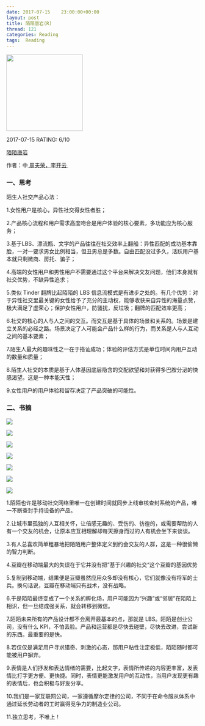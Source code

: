 ```yaml
---
date: 2017-07-15    23:00:00+00:00
layout: post
title: 陌陌唐岩(R)
thread: 121
categories: Reading
tags:  Reading
---
```


<img src="https://images-cn.ssl-images-amazon.com/images/I/61%2BvfVtjf5L.jpg" width="200" />

2017-07-15 RATING:  6/10

[陌陌唐岩][1]

作者：中[ 周夫荣，李开云 ][2]

### 一、思考
陌生人社交产品心法：

1.女性用户是核心，异性社交得女性者胜；

2.产品核心流程和用户需求高度吻合是用户体验的核心要素，多功能应为核心服务；

3.基于LBS、漂流瓶、文字的产品往往在社交效率上翻船：异性匹配的成功基本靠脸，一对一要求男女比例相当，但丑男总是多数。自由匹配没过多久，活跃用户基本就只剩微商、房托、骗子；

4.高端的女性用户和男性用户不需要通过这个平台来解决交友问题，他们本身就有社交优势，不缺异性追求；

5.类似 Tinder 翻牌比起陌陌的 LBS 信息流模式是有进步之处的。有几个优势：对于异性社交里最关键的女性给予了充分的主动权，能够收获来自异性的海量点赞，极大满足了虚荣心；保护女性用户，防骚扰，反垃圾；翻牌的匹配效率更高；

6.社交的核心的人与人之间的交互。而交互是基于具体的场景和关系的。场景是建立关系的必经之路。场景决定了人可能会产品什么样的行为，而关系是人与人互动之间的基本要素；

7.陌生人最大的趣味性之一在于搭讪成功；体验的评估方式是单位时间内用户互动的数量和质量；

8.陌生人社交的本质是基于人体基因底层隐含的交配欲望和对获得多巴胺分泌的快感渴望。这是一种本能天性；

9.女性用户的用户体验和留存决定了产品突破的可能性。

### 二、书摘

![][image-1]

![][image-2]

![][image-3]

![][image-4]

![][image-5]

![][image-6]

![][image-7]

1.陌陌也许是移动社交网络里唯一在创建时间就同步上线审核查封系统的产品，唯一不断查封手持设备的产品。

2.让城市里孤独的人互相关怀，让倍感无趣的、受伤的、彷徨的，或需要帮助的人有一个交友的机会，让原本应互相理解却每天擦身而过的人有机会坐下来谈谈。

3.有人总喜欢简单粗暴地把陌陌用户整体定义到约会交友的人群，这是一种很偷懒的智力判断。

4.豆瓣在移动端最大的失误在于它并没有把”基于兴趣的社交“这个豆瓣的基因优势

5.复制到移动端，结果便是豆瓣虽然应用众多却没有核心，它们就像没有将军的士兵。换句话说，豆瓣在移动端只有战术，没有战略。

6.于是陌陌最终变成了一个关系的孵化场，用户可能因为“兴趣”或“邻居”在陌陌上相识，但一旦结成强关系，就会转移到微信。

7.陌陌未来所有的产品设计都不会离开最基本的点，那就是 LBS。陌陌是创业公司，没有什么 KPI，不怕丢脸。产品和运营都是尽快去碰壁，尽快去改进，尝试新的东西。最重要的是快。

8.若仅仅是满足用户寻求猎奇、刺激的心态，那用户粘性注定极低，陌陌随时都可能被用户摒弃。

9.表情是人们抒发和表达情绪的需要，比起文字，表情所传递的内容更丰富，发表情比打字更方便、更快捷。同时，表情更能激发用户的互动性，当用户发现更有趣的表情后，也会积极与好友分享。

10.我们是一家互联网公司，一家遵循摩尔定律的公司，不同于在命令服从体系中通过延长劳动者的工时赢得竞争力的制造业公司。

11.独立思考，不唯上！








[1]:	https://www.amazon.cn/%E9%99%8C%E9%99%8C%E5%94%90%E5%B2%A9-%E5%91%A8%E5%A4%AB%E8%8D%A3/dp/B072ZPM5C5
[2]:	%E8%BF%AA%E8%80%B6%C2%B7%E8%90%A8%E8%BF%AA%E5%A5%87

[image-1]:	/images/%E9%99%8C%E9%99%8C%E5%94%90%E5%B2%A9/%E9%99%8C%E9%99%8C%E7%89%88%E6%9C%AC%E8%BF%AD%E4%BB%A3.jpg
[image-2]:	/images/%E9%99%8C%E9%99%8C%E5%94%90%E5%B2%A9/%E9%99%8C%E7%94%9F%E4%BA%BA%E7%A4%BE%E4%BA%A4.jpg
[image-3]:	/images/%E9%99%8C%E9%99%8C%E5%94%90%E5%B2%A9/%E7%A4%BE%E4%BA%A4%E6%95%88%E7%8E%87.jpg
[image-4]:	/images/%E9%99%8C%E9%99%8C%E5%94%90%E5%B2%A9/%E6%97%B6%E5%88%BB.jpg
[image-5]:	/images/%E9%99%8C%E9%99%8C%E5%94%90%E5%B2%A9/%E4%B8%AA%E4%BA%BA%E6%98%9F%E9%99%85%E7%89%B9%E6%9D%83.jpg
[image-6]:	/images/%E9%99%8C%E9%99%8C%E5%94%90%E5%B2%A9/%E4%B8%AA%E4%BA%BA%E6%98%9F%E9%99%85%E7%89%B9%E6%9D%83.jpg
[image-7]:	/images/%E9%99%8C%E9%99%8C%E5%94%90%E5%B2%A9/%E5%B7%AE%E5%BA%8F%E6%A0%BC%E5%B1%80.jpg
